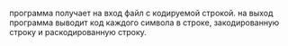 программа получает на вход файл с кодируемой строкой. на выход программа выводит код каждого символа в строке, закодированную строку и раскодированную строку.
